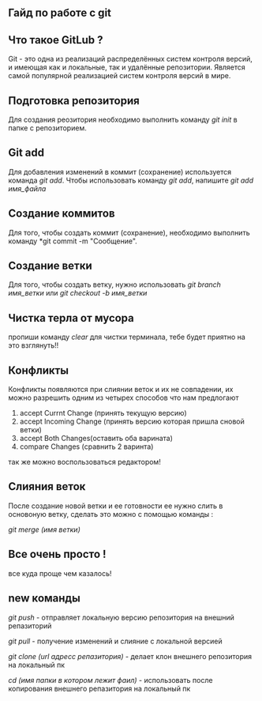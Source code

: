 ## Гайд по работе с git

## Что такое GitLub ?

Git - это одна из реализаций распределённых систем контроля версий, и имеющая как и локальные, так и удалённые репозитории. Является самой популярной реализацией систем контроля версий в мире.

## Подготовка репозитория

Для создания реозитория необходимо выполнить команду *git init* в папке с репозиторием.

## Git add

Для добавления изменений в коммит (сохранение) используется команда *git add*. Чтобы использовать команду *git add*, напишите *git add имя_файла*

## Создание коммитов

Для того, чтобы создать коммит (сохранение), необходимо выполнить команду *git commit -m "Сообщение".

## Создание ветки

Для того, чтобы создать ветку, нужно использовать *git branch имя_ветки* или *git checkout -b имя_ветки*

## Чистка терла от мусора

пропиши команду *clear* для чистки терминала, тебе будет приятно на это взглянуть!!

## Конфликты

Конфликты появляются при слиянии веток и их не совпадении, их можно разрешить одним из четырех способов что нам предлогают
1. accept Currnt Change (принять текущую версию)
2. accept Incoming Change (принять версию которая пришла  сновой ветки)
3. accept Both Changes(оставить оба варината)
4. compare Changes (сравнить 2 варинта)

так же можно воспользоваться редактором!

## Слияния веток

После создание новой ветки и ее готовности ее нужно слить в основоную ветку, сделать это можно с помощью команды : 

*git merge (имя ветки)*

## Все очень просто !

все куда проще чем казалось!

## new команды 

*git push* - отправляет локальную версию репозитория на внешний репазиторий

*git pull* - получение изменений и слияние с локальной версией 

*git clone (url адресс репазитория)* - делает клон внешнего репозитория на локальный пк

*cd (имя папки в котором лежит фаил)* - использовать после копирования внешнего репазитория на локальный пк 


 